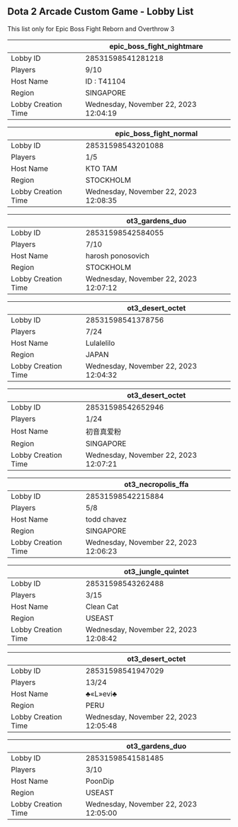 ## Dota 2 Arcade Custom Game - Lobby List

This list only for Epic Boss Fight Reborn and Overthrow 3

|  | epic_boss_fight_nightmare |
| ------ | ------ |
| Lobby ID | 28531598541281218 |
| Players | 9/10 |
| Host Name | ID : T41104 |
| Region | SINGAPORE |
| Lobby Creation Time | Wednesday, November 22, 2023 12:04:19 |


|  | epic_boss_fight_normal |
| ------ | ------ |
| Lobby ID | 28531598543201088 |
| Players | 1/5 |
| Host Name | КТО ТАМ |
| Region | STOCKHOLM |
| Lobby Creation Time | Wednesday, November 22, 2023 12:08:35 |


|  | ot3_gardens_duo |
| ------ | ------ |
| Lobby ID | 28531598542584055 |
| Players | 7/10 |
| Host Name | harosh ponosovich |
| Region | STOCKHOLM |
| Lobby Creation Time | Wednesday, November 22, 2023 12:07:12 |


|  | ot3_desert_octet |
| ------ | ------ |
| Lobby ID | 28531598541378756 |
| Players | 7/24 |
| Host Name | Lulalelilo |
| Region | JAPAN |
| Lobby Creation Time | Wednesday, November 22, 2023 12:04:32 |


|  | ot3_desert_octet |
| ------ | ------ |
| Lobby ID | 28531598542652946 |
| Players | 1/24 |
| Host Name | 初音真爱粉 |
| Region | SINGAPORE |
| Lobby Creation Time | Wednesday, November 22, 2023 12:07:21 |


|  | ot3_necropolis_ffa |
| ------ | ------ |
| Lobby ID | 28531598542215884 |
| Players | 5/8 |
| Host Name | todd chavez |
| Region | SINGAPORE |
| Lobby Creation Time | Wednesday, November 22, 2023 12:06:23 |


|  | ot3_jungle_quintet |
| ------ | ------ |
| Lobby ID | 28531598543262488 |
| Players | 3/15 |
| Host Name | Clean Cat |
| Region | USEAST |
| Lobby Creation Time | Wednesday, November 22, 2023 12:08:42 |


|  | ot3_desert_octet |
| ------ | ------ |
| Lobby ID | 28531598541947029 |
| Players | 13/24 |
| Host Name | ♣«L­­»evi♣ |
| Region | PERU |
| Lobby Creation Time | Wednesday, November 22, 2023 12:05:48 |


|  | ot3_gardens_duo |
| ------ | ------ |
| Lobby ID | 28531598541581485 |
| Players | 3/10 |
| Host Name | PoonDip |
| Region | USEAST |
| Lobby Creation Time | Wednesday, November 22, 2023 12:05:00 |


